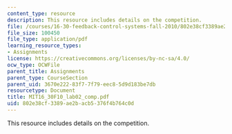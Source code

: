```yaml
---
content_type: resource
description: This resource includes details on the competition.
file: /courses/16-30-feedback-control-systems-fall-2010/802e38cf3389ae2bacb5376f4b764c0d_MIT16_30F10_lab02_comp.pdf
file_size: 100450
file_type: application/pdf
learning_resource_types:
- Assignments
license: https://creativecommons.org/licenses/by-nc-sa/4.0/
ocw_type: OCWFile
parent_title: Assignments
parent_type: CourseSection
parent_uid: 3670e222-83f7-7f79-eec8-5d9d183be7db
resourcetype: Document
title: MIT16_30F10_lab02_comp.pdf
uid: 802e38cf-3389-ae2b-acb5-376f4b764c0d
---
```

This resource includes details on the competition.